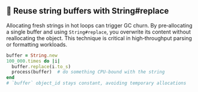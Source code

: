 ## 🚀 Reuse string buffers with String#replace

Allocating fresh strings in hot loops can trigger GC churn. By pre‑allocating a single buffer and using `String#replace`, you overwrite its content without reallocating the object. This technique is critical in high‑throughput parsing or formatting workloads.

```ruby
buffer = String.new
100_000.times do |i|
  buffer.replace(i.to_s)
  process(buffer)  # do something CPU-bound with the string
end
# `buffer` object_id stays constant, avoiding temporary allocations
```